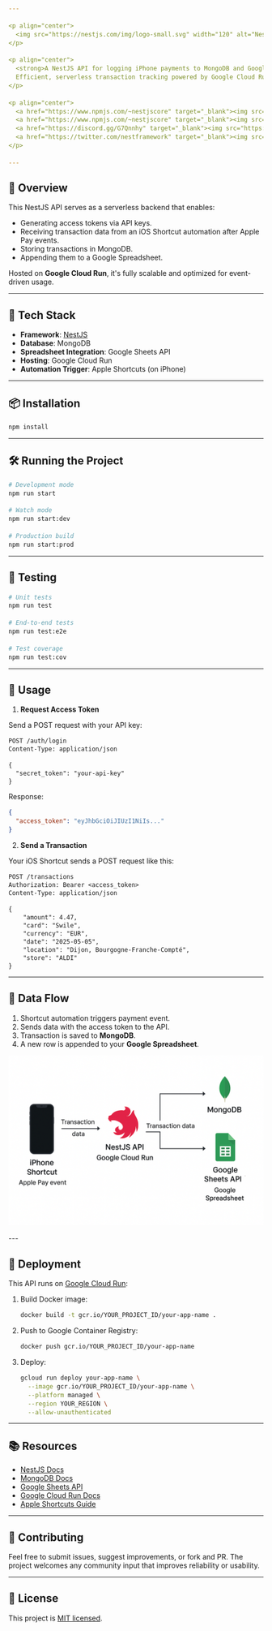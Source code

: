 ```yaml
---

<p align="center">
  <img src="https://nestjs.com/img/logo-small.svg" width="120" alt="NestJS Logo" />
</p>

<p align="center">
  <strong>A NestJS API for logging iPhone payments to MongoDB and Google Sheets</strong><br/>
  Efficient, serverless transaction tracking powered by Google Cloud Run and Shortcut automations.
</p>

<p align="center">
  <a href="https://www.npmjs.com/~nestjscore" target="_blank"><img src="https://img.shields.io/npm/v/@nestjs/core.svg" alt="NPM Version" /></a>
  <a href="https://www.npmjs.com/~nestjscore" target="_blank"><img src="https://img.shields.io/npm/l/@nestjs/core.svg" alt="License" /></a>
  <a href="https://discord.gg/G7Qnnhy" target="_blank"><img src="https://img.shields.io/badge/discord-online-brightgreen.svg" alt="Discord"/></a>
  <a href="https://twitter.com/nestframework" target="_blank"><img src="https://img.shields.io/twitter/follow/nestframework.svg?style=social&label=Follow" alt="Twitter Follow" /></a>
</p>

---
```


## 🚀 Overview

This NestJS API serves as a serverless backend that enables:

* Generating access tokens via API keys.
* Receiving transaction data from an iOS Shortcut automation after Apple Pay events.
* Storing transactions in MongoDB.
* Appending them to a Google Spreadsheet.

Hosted on **Google Cloud Run**, it's fully scalable and optimized for event-driven usage.

---

## 🧰 Tech Stack

* **Framework**: [NestJS](https://nestjs.com/)
* **Database**: MongoDB
* **Spreadsheet Integration**: Google Sheets API
* **Hosting**: Google Cloud Run
* **Automation Trigger**: Apple Shortcuts (on iPhone)

---

## 📦 Installation

```bash
npm install
```

---

## 🛠️ Running the Project

```bash
# Development mode
npm run start

# Watch mode
npm run start:dev

# Production build
npm run start:prod
```

---

## 🧪 Testing

```bash
# Unit tests
npm run test

# End-to-end tests
npm run test:e2e

# Test coverage
npm run test:cov
```

---

## 🔐 Usage

1. **Request Access Token**

Send a POST request with your API key:

```http
POST /auth/login
Content-Type: application/json

{
  "secret_token": "your-api-key"
}
```

Response:

```json
{
  "access_token": "eyJhbGciOiJIUzI1NiIs..."
}
```

2. **Send a Transaction**

Your iOS Shortcut sends a POST request like this:

```http
POST /transactions
Authorization: Bearer <access_token>
Content-Type: application/json

{
    "amount": 4.47,
    "card": "Swile",
    "currency": "EUR",
    "date": "2025-05-05",
    "location": "Dijon, Bourgogne-Franche-Compté",
    "store": "ALDI"
}

```

---

## 🧾 Data Flow

1. Shortcut automation triggers payment event.
2. Sends data with the access token to the API.
3. Transaction is saved to **MongoDB**.
4. A new row is appended to your **Google Spreadsheet**.
<p align="left"> <img src="./image.png" alt="System Architecture Diagram" width="600" /> </p>
---

## 🚀 Deployment

This API runs on [Google Cloud Run](https://cloud.google.com/run):

1. Build Docker image:

   ```bash
   docker build -t gcr.io/YOUR_PROJECT_ID/your-app-name .
   ```
2. Push to Google Container Registry:

   ```bash
   docker push gcr.io/YOUR_PROJECT_ID/your-app-name
   ```
3. Deploy:

   ```bash
   gcloud run deploy your-app-name \
     --image gcr.io/YOUR_PROJECT_ID/your-app-name \
     --platform managed \
     --region YOUR_REGION \
     --allow-unauthenticated
   ```

---

## 📚 Resources

* [NestJS Docs](https://docs.nestjs.com)
* [MongoDB Docs](https://www.mongodb.com/docs/)
* [Google Sheets API](https://developers.google.com/sheets/api)
* [Google Cloud Run Docs](https://cloud.google.com/run/docs)
* [Apple Shortcuts Guide](https://support.apple.com/guide/shortcuts)

---

## 🤝 Contributing

Feel free to submit issues, suggest improvements, or fork and PR. The project welcomes any community input that improves reliability or usability.

---

## 📄 License

This project is [MIT licensed](./LICENSE).

